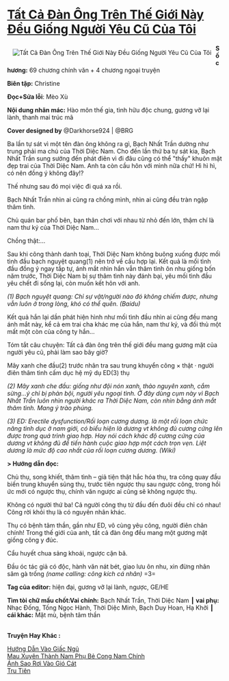 <a href="https://utruyen.com/tat-ca-dan-ong-tren-the-gioi-nay-deu-giong-nguoi-yeu-cu-cua-toi/22256/" title="Tất Cả Đàn Ông Trên Thế Giới Này Đều Giống Người Yêu Cũ Của Tôi"><h1>Tất Cả Đàn Ông Trên Thế Giới Này Đều Giống Người Yêu Cũ Của Tôi</h1></a><div style="display:table"><img align="right" style="float: left; padding: 10px;" src="https://utruyen.com/images/story/200x260/tat-ca-dan-ong-tren-the-gioi-nay-deu-giong-nguoi-yeu-cu-cua-toi.jpg" alt="Tất Cả Đàn Ông Trên Thế Giới Này Đều Giống Người Yêu Cũ Của Tôi"><b>Số chương:</b> 69 chương chính văn + 4 chương ngoại truyện<p></p><b>Biên tập:</b> Christine<p></p><b>Đọc+Sửa lỗi</b>: Mèo Xù<p></p><b>Nội dung nhãn mác:</b> Hào môn thế gia, tình hữu độc chung, gương vỡ lại lành, thanh mai trúc mã<p></p><b>Cover designed by</b> @Darkhorse924 | @BRG<p></p>Ba lần tự sát vì một tên đàn ông không ra gì, Bạch Nhất Trần dường như trung phải ma chú của Thời Diệc Nam. Cho đến lần thứ ba tự sát kia, Bạch Nhất Trần sung sướng đến phát điên vì đi đâu cũng có thể "thấy" khuôn mặt đẹp trai của Thời Diệc Nam. Anh ta còn cầu hôn với mình nữa chứ! Hì hì hì, có nên đồng ý không đây!?<p></p>Thế nhưng sau đó mọi việc đi quá xa rồi.<p></p>Bạch Nhất Trần nhìn ai cũng ra chồng mình, nhìn ai cũng đều tràn ngập thâm tình.<p></p>Chủ quán bar phố bên, bạn thân chơi với nhau từ nhỏ đến lớn, thậm chí là nam thư ký của Thời Diệc Nam…<p></p>Chồng thật:…<p></p>Sau khi công thành danh toại, Thời Diệc Nam không buông xuống được mối tình đầu bạch nguyệt quang(1) nên trở về cầu hợp lại. Kết quả là mối tình đầu đồng ý ngay tắp tự, ánh mắt nhìn hắn vẫn thâm tình ôn nhu giống bốn năm trước, Thời Diệc Nam bị sự thâm tình này đánh bại, yêu mối tình đầu yêu chết đi sống lại, còn muốn kết hôn với anh.<p></p><em>(1) Bạch nguyệt quang: Chỉ sự vật/người nào đó không chiếm được, nhưng vẫn luôn ở trong lòng, khó có thể quên. (Baidu)</em><p></p>Kết quả hắn lại dần phát hiện hình như mối tình đầu nhìn ai cũng đều mang ánh mắt này, kể cả em trai cha khác mẹ của hắn, nam thư ký, và đối thủ một mất một còn của công ty hắn…<p></p>Tóm tắt câu chuyện: Tất cả đàn ông trên thế giới đều mang gương mặt của người yêu cũ, phải làm sao bây giờ?<p></p>Mây xanh che đầu(2) trước nhân tra sau trung khuyển công × thật · người điên thâm tình cấm dục hệ mỹ dụ ED(3) thụ<p></p><em>(2) Mây xanh che đầu: giống như đội nón xanh, thảo nguyên xanh, cắm sừng…ý chỉ bị phản bội, người yêu ngoại tình. Ở đây dùng cụm này vì Bạch Nhất Trần luôn nhìn người khác ra Thời Diệc Nam, còn nhìn bằng ánh mắt thâm tình. Mang ý trào phúng.</em><p></p><em>(3) ED: Erectile dysfunction/Rối loạn cương dương. là một rối loạn chức năng tình dục ở nam giới, có biểu hiện là dương v*t không đủ cương cứng lên được trong quá trình giao hợp. Hay nói cách khác độ cương cứng của dương v*t không đủ để tiến hành cuộc giao hợp một cách trọn vẹn. Liệt dương là mức độ cao nhất của rối loạn cương dương. (Wiki)</em><p></p><b>> Hướng dẫn đọc:</b><p></p>Chủ thụ, song khiết, thâm tình – giả tiện thật hắc hóa thụ, tra công quay đầu biến trung khuyển sủng thụ, trước tiên ngược thụ sau ngược công, trong hồi ức mới có ngược thụ, chính văn ngược ai cũng sẽ không ngược thụ.<p></p>Không có người thứ ba! Cả người công thụ từ đầu đến đuôi đều chỉ có nhau! Công rời khỏi thụ là có nguyên nhân khác.<p></p>Thụ có bệnh tâm thần, gần như ED, vô cùng yêu công, người điên chân chính! Trong thế giới của anh, tất cả đàn ông đều mang một gương mặt giống công y đúc.<p></p>Cẩu huyết chua sảng khoái, ngược cặn bã.<p></p>Đầu óc tác giả có độc, hành văn nát bét, giao lưu ôn nhu, xin đừng nhân sâm gà trống<em> (name calling: công kích cá nhân)</em> =3=<p></p><p></p><b>Tag của editor:</b> hiện đại, gương vỡ lại lành, ngược, GE/HE<p></p><b>Tìm tòi chữ mấu chốt:Vai chính:</b> Bạch Nhất Trần, Thời Diệc Nam ┃<b> vai phụ: </b>Nhạc Đống, Tống Ngọc Hành, Thời Diệc Minh, Bạch Duy Hoan, Hạ Khởi ┃ <b>cái khác:</b> Mặt mù, bệnh tâm thần</div><p><br><b>Truyện Hay Khác :</b></p><a href="https://utruyen.com/huong-dan-vao-giac-ngu/22244/" alt="Hướng Dẫn Vào Giấc Ngủ">Hướng Dẫn Vào Giấc Ngủ</a><br/><a href="https://github.com/quanluxury/ngontinh_sac/tree/master/truyenhay/22558/" alt="Mau Xuyên Thành Nam Phụ Bẻ Cong Nam Chính">Mau Xuyên Thành Nam Phụ Bẻ Cong Nam Chính</a><br/><a href="https://truyenngontinhay.wordpress.com/2019/10/03/anh-sao-roi-vao-gio-cat/" alt="Ánh Sao Rơi Vào Gió Cát">Ánh Sao Rơi Vào Gió Cát</a><br/><a href="https://truyenhot2019.blogspot.com/2019/12/tru-tien.html" alt="Tru Tiên">Tru Tiên</a><br/>